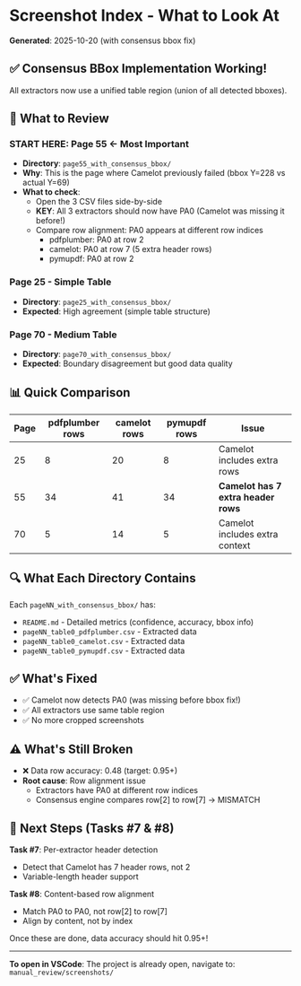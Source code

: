 # Screenshot Index - What to Look At

**Generated**: 2025-10-20 (with consensus bbox fix)

## ✅ Consensus BBox Implementation Working!

All extractors now use a unified table region (union of all detected bboxes).

## 📂 What to Review

### **START HERE: Page 55** ← Most Important
- **Directory**: `page55_with_consensus_bbox/`
- **Why**: This is the page where Camelot previously failed (bbox Y=228 vs actual Y=69)
- **What to check**:
  - Open the 3 CSV files side-by-side
  - **KEY**: All 3 extractors should now have PA0 (Camelot was missing it before!)
  - Compare row alignment: PA0 appears at different row indices
    - pdfplumber: PA0 at row 2
    - camelot: PA0 at row 7 (5 extra header rows)
    - pymupdf: PA0 at row 2

### Page 25 - Simple Table
- **Directory**: `page25_with_consensus_bbox/`
- **Expected**: High agreement (simple table structure)

### Page 70 - Medium Table
- **Directory**: `page70_with_consensus_bbox/`
- **Expected**: Boundary disagreement but good data quality

## 📊 Quick Comparison

| Page | pdfplumber rows | camelot rows | pymupdf rows | Issue |
|------|----------------|--------------|--------------|-------|
| 25   | 8              | 20           | 8            | Camelot includes extra rows |
| 55   | 34             | 41           | 34           | **Camelot has 7 extra header rows** |
| 70   | 5              | 14           | 5            | Camelot includes extra context |

## 🔍 What Each Directory Contains

Each `pageNN_with_consensus_bbox/` has:
- `README.md` - Detailed metrics (confidence, accuracy, bbox info)
- `pageNN_table0_pdfplumber.csv` - Extracted data
- `pageNN_table0_camelot.csv` - Extracted data
- `pageNN_table0_pymupdf.csv` - Extracted data

## ✅ What's Fixed

- ✅ Camelot now detects PA0 (was missing before bbox fix!)
- ✅ All extractors use same table region
- ✅ No more cropped screenshots

## ⚠️ What's Still Broken

- ❌ Data row accuracy: 0.48 (target: 0.95+)
- **Root cause**: Row alignment issue
  - Extractors have PA0 at different row indices
  - Consensus engine compares row[2] to row[7] → MISMATCH

## 🔧 Next Steps (Tasks #7 & #8)

**Task #7**: Per-extractor header detection
- Detect that Camelot has 7 header rows, not 2
- Variable-length header support

**Task #8**: Content-based row alignment
- Match PA0 to PA0, not row[2] to row[7]
- Align by content, not by index

Once these are done, data accuracy should hit 0.95+!

---

**To open in VSCode**: The project is already open, navigate to:
`manual_review/screenshots/`
